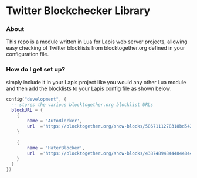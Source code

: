 # Twitter Blockchecker Library

### About

This repo is a module written in Lua for Lapis web server projects, allowing easy checking of Twitter blocklists from blocktogether.org defined in your configuration file.

### How do I get set up?

simply include it in your Lapis project like you would any other Lua module and then add the blocklists to your Lapis config file as shown below:
```lua
config("development", {
  -- stores the various blocktogether.org blocklist URLs
  blockURL = {
  	{ 
  		name = 'AutoBlocker',
  		url  ='https://blocktogether.org/show-blocks/5867111278318bd542293272f751f'
  	}

  	{ 
  		name = 'HaterBlocker',
  		url  ='https://blocktogether.org/show-blocks/4387489484448448448hjg4kig4lg'
  	}
  }
})
```